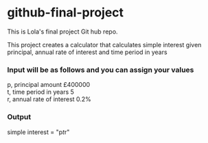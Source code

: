 # github-final-project
This is Lola's final project Git hub repo.

This project creates a calculator that calculates simple interest given principal, annual rate of interest and time period in years <br/>

### Input will be as follows and you can assign your values
  p, principal amount £400000 <br/>
  t, time period in years 5 <br/>
  r, annual rate of interest 0.2% 
   
### Output
   simple interest = "p*t*r"
